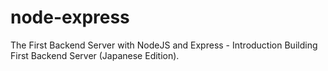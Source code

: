 # node-express
The First Backend Server with NodeJS and Express - Introduction Building First Backend Server (Japanese Edition).
